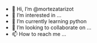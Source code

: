 - 👋 Hi, I’m @mortezatarizot
- 👀 I’m interested in ...
- 🌱 I’m currently learning python
- 💞️ I’m looking to collaborate on ...
- 📫 How to reach me ...

<!---
mortezatarizot/mortezatarizot is a ✨ special ✨ repository because its `README.md` (this file) appears on your GitHub profile.
You can click the Preview link to take a look at your changes.
--->
